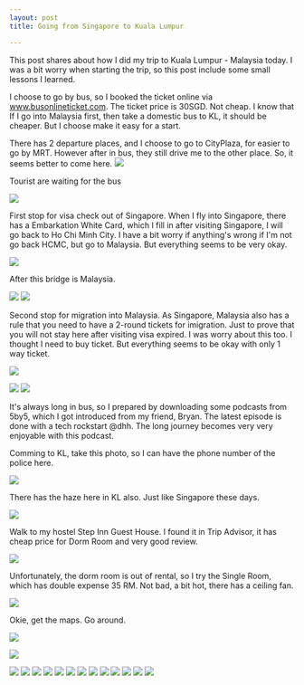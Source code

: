```yaml
---
layout: post
title: Going from Singapore to Kuala Lumpur

---
```


This post shares about how I did my trip to Kuala Lumpur - Malaysia today. I was a bit worry when starting the trip, so this post include some small lessons I learned.

I choose to go by bus, so I booked the ticket online via www.busonlineticket.com. The ticket price is 30SGD. Not cheap. I know that If I go into Malaysia first, then take a domestic bus to KL, it should be cheaper. But I choose make it easy for a start.

There has 2 departure places, and I choose to go to CityPlaza, for easier to go by MRT. However after in bus, they still drive me to the other place. So, it seems better to come here.
![](/images/2013/kl/IMG_3374.PNG)

Tourist are waiting for the bus

![](/images/2013/kl/IMG_3373.JPG)

First stop for visa check out of Singapore. When I fly into Singapore, there has a Embarkation White Card, which I fill in after visiting Singapore, I will go back to Ho Chi Minh City. I have a bit worry if anything's wrong if I'm not go back HCMC, but go to Malaysia. But everything seems to be very okay.

![](/images/2013/kl/IMG_3376.PNG)

After this bridge is Malaysia.

![](/images/2013/kl/IMG_3377.JPG)
![](/images/2013/kl/IMG_3379.JPG)

Second stop for migration into Malaysia. As Singapore, Malaysia also has a rule that you need to have a 2-round tickets for imigration. Just to prove that you will not stay here after visiting visa expired. I was worry about this too. I thought I need to buy ticket. But everything seems to be okay with only 1 way ticket.

![](/images/2013/kl/IMG_3384.PNG)

![](/images/2013/kl/IMG_3382.JPG)
![](/images/2013/kl/IMG_3383.JPG)

It's always long in bus, so I prepared by downloading some podcasts from 5by5, which I got introduced from my friend, Bryan. The latest episode is done with a tech rockstart @dhh. The long journey becomes very very enjoyable with this podcast.

Comming to KL, take this photo, so I can have the phone number of the police here.

![](/images/2013/kl/IMG_3385.JPG)

There has the haze here in KL also. Just like Singapore these days.

![](/images/2013/kl/IMG_3387.JPG)


Walk to my hostel Step Inn Guest House. I found it in Trip Advisor, it has cheap price for Dorm Room and very good review.

![](/images/2013/kl/IMG_3388.JPG)

Unfortunately, the dorm room is out of rental, so I try the Single Room, which has double expense 35 RM. Not bad, a bit hot, there has a ceiling fan. 

![](/images/2013/kl/IMG_3391.JPG)



Okie, get the maps. Go around.

![](/images/2013/kl/IMG_3422.JPG)

![](/images/2013/kl/IMG_3390.JPG)



![](/images/2013/kl/IMG_3393.JPG)
![](/images/2013/kl/IMG_3399.JPG)
![](/images/2013/kl/IMG_3402.JPG)
![](/images/2013/kl/IMG_3404.JPG)
![](/images/2013/kl/IMG_3409.JPG)
![](/images/2013/kl/IMG_3410.JPG)
![](/images/2013/kl/IMG_3411.JPG)
![](/images/2013/kl/IMG_3413.JPG)
![](/images/2013/kl/IMG_3414.JPG)
![](/images/2013/kl/IMG_3415.JPG)
![](/images/2013/kl/IMG_3417.JPG)
![](/images/2013/kl/IMG_3418.JPG)
![](/images/2013/kl/IMG_3420.JPG)

